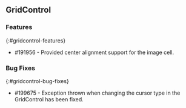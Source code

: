 ## GridControl

### Features
{:#gridcontrol-features}

* \#191956 - Provided center alignment support for the image cell.

### Bug Fixes
{:#gridcontrol-bug-fixes}

* \#199675 - Exception thrown when changing the cursor type in the GridControl has been fixed.
